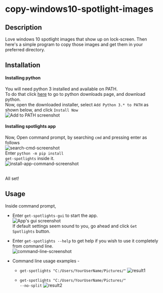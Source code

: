 # copy-windows10-spotlight-images
## Description
Love windows 10 spotlight images that show up on lock-screen. Then here's a simple program to copy those images and get them in your preferred directory.

## Installation
#### Installing python
You will need python 3 installed and available on PATH.<br>
To do that click [here](https://www.python.org/downloads/) to go to python downloads page, and download python.<br>
Now, open the downloaded installer, select `Add Python 3.* to PATH` as shown below, and click `Install Now`<br>
![Add to PATH screenshot](images/python-addtopath.PNG)<br>

#### Installing spotlights app
Now, Open command prompt, by searching `cmd` and pressing enter as follows<br>
![search-cmd-screenshot](images/search-cmd.PNG)<br>
Enter <code>python -m pip install get-spotlights</code> inside it.<br>
![install-app-command-screenshot](images/get-spotlights-installed.PNG)<br>

<br>All set!

## Usage
Inside command prompt,<br>
* Enter <code>get-spotlights-gui</code> to start the app.<br>
![App's gui screenshot](images/gui.PNG)<br>
If default settings seem sound to you, go ahead and click `Get Spotlights` button.

* Enter <code>get-spotlights --help</code> to get help if you wish to use it completely from command line.<br>
![command-line-screenshot](images/cmd.PNG)<br>
* Command line usage examples -
  * <code>get-spotlights "C:/Users/YourUserName/Pictures/"</code>
  ![result1](images/cmdusage1.PNG)<br>
  
  * <code>get-spotlights "C:/Users/YourUserName/Pictures/" --no-split</code>
  ![result2](images/cmdusage2.PNG)<br>
